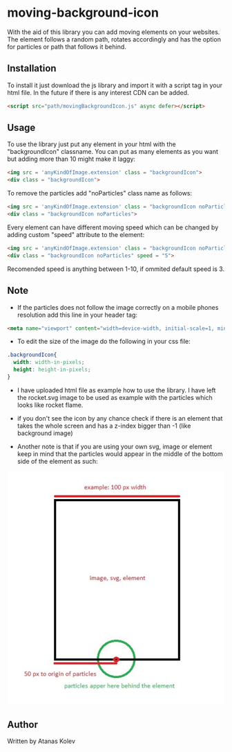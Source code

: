 # moving-background-icon

With the aid of this library you can add moving elements on your websites. The element follows a random path, rotates accordingly and has the option for particles or path that follows it behind.

## Installation

To install it just download the js library and import it with a script tag in your html file. In the future if there is any interest CDN can be added.

~~~ html
<script src="path/movingBackgroundIcon.js" async defer></script>
~~~

## Usage

To use the library just put any element in your html with the "backgroundIcon" classname. You can put as many elements as you want but adding more than 10 might make it laggy: 

~~~ html
<img src = 'anyKindOfImage.extension' class = "backgroundIcon">
<div class = "backgroundIcon">
~~~

To remove the particles add "noParticles" class name as follows: 

~~~ html
<img src = 'anyKindOfImage.extension' class = "backgroundIcon noParticles">
<div class = "backgroundIcon noParticles">
~~~

Every element can have different moving speed which can be changed by adding custom "speed" attribute to the element: 

~~~ html
<img src = 'anyKindOfImage.extension' class = "backgroundIcon noParticles" speed = "10">
<div class = "backgroundIcon noParticles" speed = "5">
~~~~

Recomended speed is anything between 1-10, if ommited default speed is 3.

## Note

* If the particles does not follow the image correctly on a mobile phones resolution add this line in your header tag: 

~~~ html
<meta name="viewport" content="width=device-width, initial-scale=1, minimum-scale=1" />
~~~

* To edit the size of the image do the following in your css file: 

~~~ css
.backgroundIcon{
  width: width-in-pixels;
  height: height-in-pixels;
}
~~~

* I have uploaded html file as example how to use the library. I have left the rocket.svg image to be used as example with the particles which looks like rocket flame. 

* if you don't see the icon by any chance check if there is an element that takes the whole screen and has a z-index bigger than -1 (like background image)

* Another note is that if you are using your own svg, image or element keep in mind that the particles would appear in the middle of the bottom side of the element as such: 

![particles possition compared to image](example.jpg)

## Author 

Written by Atanas Kolev 
